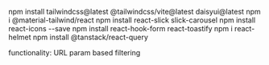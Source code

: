 npm install tailwindcss@latest @tailwindcss/vite@latest daisyui@latest
npm i @material-tailwind/react
npm install react-slick slick-carousel
npm install react-icons --save
npm install react-hook-form react-toastify
npm i react-helmet
npm install @tanstack/react-query




functionality:
URL param based filtering
